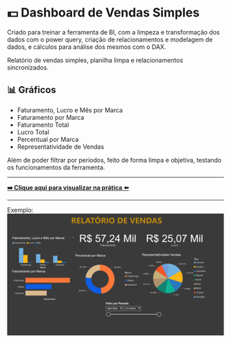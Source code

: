 # 💵 Dashboard de Vendas Simples
Criado para treinar a ferramenta de BI, com a limpeza e transformação dos dados com o power query, criação de relacionamentos e modelagem de dados, e cálculos para análise dos mesmos com o DAX. 

Relatório de vendas simples, planilha limpa e relacionamentos sincronizados.

## 📊 Gráficos
- Faturamento, Lucro e Mês por Marca
- Faturamento por Marca
- Faturamento Total
- Lucro Total
- Percentual por Marca
- Representatividade de Vendas

Além de poder filtrar por períodos, feito de forma limpa e objetiva, testando os funcionamentos da ferramenta.

***

[__➡️ Clique aqui para visualizar na prática ⬅️__](https://app.powerbi.com/view?r=eyJrIjoiZTg5MTBkNmEtOTA5Mi00NjY5LTkzMjQtZjFjYjI4MjljNjdmIiwidCI6IjAwZDE0NDU5LTRiOTMtNDI5Ny04ZjViLTVhYmUyMDQwNGUxOSJ9)

***
Exemplo:
![Imagem de Exemplo do Dashboard](./assets/images/exemplo.png)
